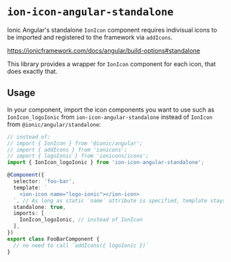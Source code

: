 # `ion-icon-angular-standalone`

Ionic Angular's standalone `IonIcon` component requires indivisual icons to be
imported and registered to the framework via `addIcons`.

https://ionicframework.com/docs/angular/build-options#standalone

This library provides a wrapper for `IonIcon` component for each icon,
that does exactly that.

## Usage

In your component, import the icon components you want to use such as `IonIcon_logoIonic`
from `ion-icon-angular-standalone` instead of `IonIcon` from `@ionic/angular/standalone`:

```typescript
// instead of:
// import { IonIcon } from '@ionic/angular';
// import { addIcons } from 'ionicons';
// import { logoIonic } from 'ionicons/icons';
import { IonIcon_logoIonic } from 'ion-icon-angular-standalone';

@Component({
  selector: 'foo-bar',
  template: `
    <ion-icon name="logo-ionic"></ion-icon>
  `, // As long as static `name` attribute is specified, template stays the same.
  standalone: true,
  imports: [
    IonIcon_logoIonic, // instead of IonIcon
  ],
})
export class FooBarComponent {
  // no need to call `addIcons({ logoIonic })`
}
```
